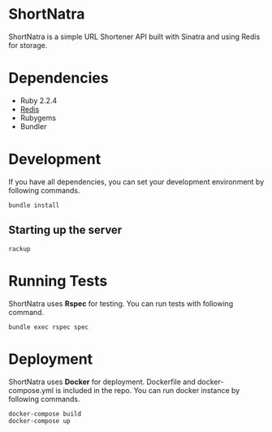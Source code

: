 # ShortNatra
ShortNatra is a simple URL Shortener API built with Sinatra and using Redis for storage.

# Dependencies

* Ruby 2.2.4
* [Redis](https://www.digitalocean.com/community/tutorials/how-to-install-and-use-redis)
* Rubygems
* Bundler

# Development

If you have all dependencies, you can set your development environment by following commands.

```
bundle install
```

## Starting up the server

```
rackup
```

# Running Tests
ShortNatra uses **Rspec** for testing. You can run tests with following command.

```
bundle exec rspec spec
```

# Deployment

ShortNatra uses **Docker** for deployment. Dockerfile and docker-compose.yml is included in the repo. You can run docker instance by following commands.

```
docker-compose build
docker-compose up
```
